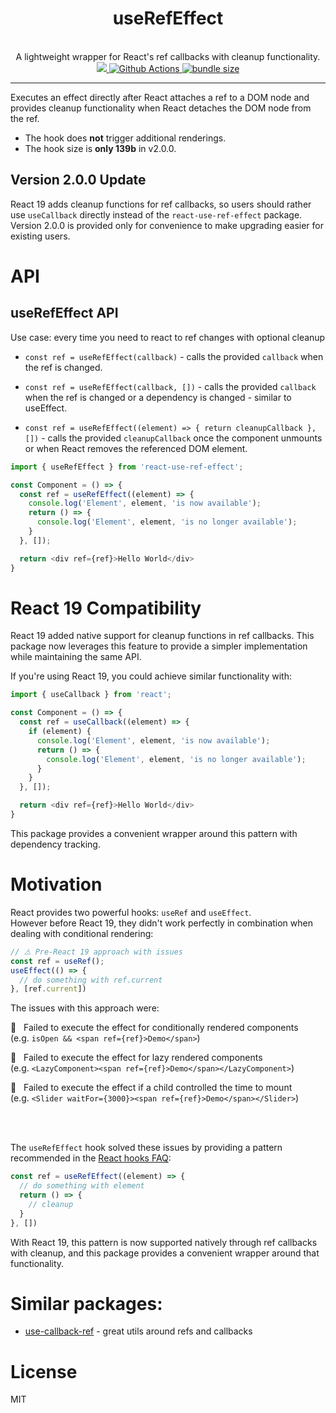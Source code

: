 <div align="center">
  <h1>useRefEffect</h1>
  <br/>
  A lightweight wrapper for React's ref callbacks with cleanup functionality.
  <br/>
    <a href="https://www.npmjs.com/package/react-use-ref-effect">
      <img src="https://img.shields.io/npm/v/react-use-ref-effect.svg?style=flat-square" />
    </a>
    <a href='https://github.com/jantimon/react-use-ref-effect/workflows/CI?query=workflow%3A"CI"'>
       <img alt="Github Actions" src="https://github.com/jantimon/react-use-ref-effect/workflows/CI/badge.svg?style=flat-square">
    </a>
    <a href="https://bundlephobia.com/result?p=react-use-ref-effect">
      <img src="https://img.shields.io/bundlephobia/minzip/react-use-ref-effect.svg" alt="bundle size">
    </a> 
</div>

---

Executes an effect directly after React attaches a ref to a DOM node and provides cleanup functionality when React detaches the DOM node from the ref.

- The hook does __not__ trigger additional renderings.
- The hook size is __only 139b__ in v2.0.0.

## Version 2.0.0 Update

React 19 adds cleanup functions for ref callbacks, so users should rather use `useCallback` directly instead of the `react-use-ref-effect` package.  
Version 2.0.0 is provided only for convenience to make upgrading easier for existing users.

# API

## useRefEffect API
Use case: every time you need to react to ref changes with optional cleanup

- `const ref = useRefEffect(callback)` - calls the provided `callback` when the ref is changed.

- `const ref = useRefEffect(callback, [])` - calls the provided `callback` when the ref is changed or a dependency is changed - similar to useEffect.

- `const ref = useRefEffect((element) => { return cleanupCallback }, [])` - calls the provided `cleanupCallback` once the component unmounts or when React removes the referenced DOM element.

```js
import { useRefEffect } from 'react-use-ref-effect';

const Component = () => {
  const ref = useRefEffect((element) => {
    console.log('Element', element, 'is now available');
    return () => {
      console.log('Element', element, 'is no longer available');
    }
  }, []);

  return <div ref={ref}>Hello World</div>
}
```

# React 19 Compatibility

React 19 added native support for cleanup functions in ref callbacks. This package now leverages this feature to provide a simpler implementation while maintaining the same API.

If you're using React 19, you could achieve similar functionality with:

```js
import { useCallback } from 'react';

const Component = () => {
  const ref = useCallback((element) => {
    if (element) {
      console.log('Element', element, 'is now available');
      return () => {
        console.log('Element', element, 'is no longer available');
      }
    }
  }, []);

  return <div ref={ref}>Hello World</div>
}
```

This package provides a convenient wrapper around this pattern with dependency tracking.

# Motivation

React provides two powerful hooks: `useRef` and `useEffect`.  
However before React 19, they didn't work perfectly in combination when dealing with conditional rendering:

```js
// ⚠️ Pre-React 19 approach with issues
const ref = useRef();
useEffect(() => {
  // do something with ref.current
}, [ref.current])
```

The issues with this approach were:

🚫 &nbsp; Failed to execute the effect for conditionally rendered components  
(e.g. `isOpen && <span ref={ref}>Demo</span>`)

🚫 &nbsp; Failed to execute the effect for lazy rendered components  
(e.g. `<LazyComponent><span ref={ref}>Demo</span></LazyComponent>`)

🚫 &nbsp; Failed to execute the effect if a child controlled the time to mount  
(e.g. `<Slider waitFor={3000}><span ref={ref}>Demo</span></Slider>`)

<br /><br />

The `useRefEffect` hook solved these issues by providing a pattern recommended in the [React hooks FAQ](https://reactjs.org/docs/hooks-faq.html#how-can-i-measure-a-dom-node):

```js
const ref = useRefEffect((element) => {
  // do something with element
  return () => {
    // cleanup
  }
}, [])
```

With React 19, this pattern is now supported natively through ref callbacks with cleanup, and this package provides a convenient wrapper around that functionality.

# Similar packages:
- [use-callback-ref](https://github.com/theKashey/use-callback-ref) - great utils around refs and callbacks

# License
MIT